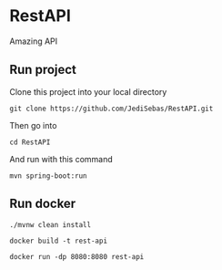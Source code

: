 # RestAPI
Amazing API

## Run project
Clone this project into your local directory

``git clone https://github.com/JediSebas/RestAPI.git``

Then go into

``cd RestAPI``

And run with this command

``mvn spring-boot:run``

## Run docker

``./mvnw clean install``

``docker build -t rest-api``

``docker run -dp 8080:8080 rest-api``
